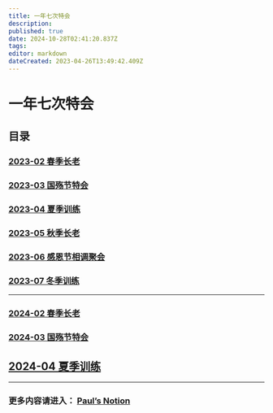 ```yaml
---
title: 一年七次特会
description: 
published: true
date: 2024-10-28T02:41:20.837Z
tags: 
editor: markdown
dateCreated: 2023-04-26T13:49:42.409Z
---
```


# 一年七次特会
## 目录
### [2023-02 春季长老](/home/2023-02)
### [2023-03 国殇节特会](/home/2023-03)
### [2023-04 夏季训练](/home/2023-04)
### [2023-05 秋季长老](/home/2023-05)
### [2023-06 感恩节相调聚会](/home/2023-06)
### [2023-07 冬季训练](/home/2023-07)
---
### [2024-02 春季长老](/home/2024-02)
### [2024-03 国殇节特会](/home/2024-03)
## [2024-04 夏季训练](/home/2024-04)
---

### 更多内容请进入： [Paul’s Notion](https://mygoodland.notion.site/Paul-s-NOTION-117eeafd285445828856f7d6be113607?pvs=4) 

<!-- Google tag (gtag.js) -->
<script async src="https://www.googletagmanager.com/gtag/js?id=G-1P8709Z16T"></script>
<script>
  window.dataLayer = window.dataLayer || [];
  function gtag(){dataLayer.push(arguments);}
  gtag('js', new Date());

  gtag('config', 'G-1P8709Z16T');
</script>